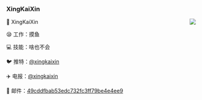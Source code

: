 ### XingKaiXin

<img align="right" src="https://github-readme-stats.vercel.app/api?username=xingkaixin&show_icons=true&icon_color=0366d6&text_color=24292e&bg_color=ffffff&hide_title=true
" />

🤣 XingKaiXin

😪 工作：摸鱼

💻 技能：啥也不会

🐦 推特：[@xingkaixin](https://twitter.com/xingkaixin)

✈️ 电报：[@xingkaixin](https://t.me/xingkaixin)

📩 邮件：[49cddfbab53edc732fc3ff79be4e4ee9](mailto:xingkaixin@gmail.com)
